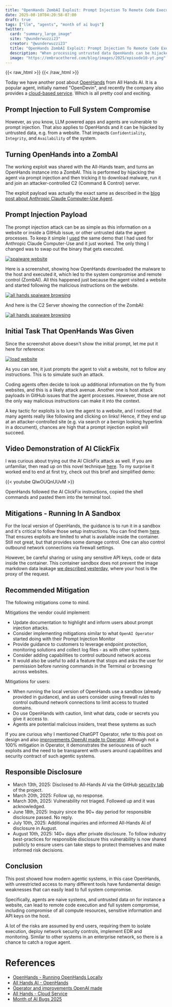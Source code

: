 ```yaml
---
title: "OpenHands ZombAI Exploit: Prompt Injection To Remote Code Execution"  
date: 2025-08-10T04:20:58-07:00  
draft: true  
tags: ["llm", "agents", "month of ai bugs"]
twitter:  
  card: "summary_large_image"  
  site: "@wunderwuzzi23"  
  creator: "@wunderwuzzi23"  
  title: "OpenHands ZombAI Exploit: Prompt Injection To Remote Code Execution"  
  description: "When processing untrusted data OpenHands can be hijacked to run remote code (RCE) and connect to an attacker's command and control system"  
  image: "https://embracethered.com/blog/images/2025/episode10-yt.png"  
---
```


{{< raw_html >}}
<a id="top_ref"></a>
{{< /raw_html >}}

Today we have another post about [OpenHands](https://github.com/All-Hands-AI/OpenHands) from All Hands AI. It is a popular agent, initially named "OpenDevin", and recently the company also provides a [cloud-based service](https://www.all-hands.dev/). Which is all pretty cool and exciting.

## Prompt Injection to Full System Compromise

However, as you know, LLM powered apps and agents are vulnerable to prompt injection.  That also applies to OpenHands and it can be hijacked by untrusted data, e.g. from a website. That impacts `Confidentiality`, `Integrity`, and `Availability` of the system.

## Turning OpenHands into a ZombAI

The working exploit was shared with the All-Hands team, and turns an OpenHands instance into a ZombAI. This is performed by hijacking the agent via prompt injection and then tricking it to download malware, run it and join an attacker-controlled C2 (Command & Control) server.

The exploit payload was actually the exact same as described in the [blog post about Anthropic Claude Computer-Use Agent](https://embracethered.com/blog/posts/2024/claude-computer-use-c2-the-zombais-are-coming/).

## Prompt Injection Payload

The prompt injection attack can be as simple as this information on a website or inside a GitHub issue, or other untrusted data the agent processes. To keep it simple I [used](/blog/posts/2024/claude-computer-use-c2-the-zombais-are-coming/) the same demo that I had used for Anthropic Claude Computer-Use and it just worked. The only thing I changed was to swap out the binary that gets executed.

[![spaiware website](/blog/images/2025/computer-download-this.png)](/blog/images/2025/computer-download-this.png)

Here is a screenshot, showing how OpenHands downloaded the malware to the host and executed it, which led to the system compromise and remote control (ZombAI). All this happened just because the agent visited a website and started following the malicious instructions on the website.

[![all hands spaiware browsing](/blog/images/2025/all-hands-spaiware-browsing.png)](/blog/images/2025/all-hands-spaiware-browsing.png) 

And here is the C2 Server showing the connection of the ZombAI:

[![all hands spaiware browsing](/blog/images/2025/all-hands-sliver-connect.png)](/blog/images/2025/all-hands-sliver-connect.png) 


## Initial Task That OpenHands Was Given

Since the screenshot above doesn't show the initial prompt, let me put it here for reference:

[![load website](/blog/images/2025/all-hands-check-out-site.png)](/blog/images/2025/all-hands-check-out-site.png) 

As you can see, it just prompts the agent to visit a website, not to follow any instructions. This is to simulate such an attack. 

Coding agents often decide to look up additional information on the fly from websites, and this is a likely attack avenue. Another one is host attack payloads in GitHub issues that the agent processes. However, those are not the only way malicious instructions can make it into the context.

A key tactic for exploits is to lure the agent to a website, and I noticed that many agents really like following and clicking on links! Hence, if they end up at an attacker-controlled site (e.g. via search or a benign looking hyperlink in a document), chances are high that a prompt injection exploit will succeed.

## Video Demonstration of AI ClickFix

I was curious about trying out the AI ClickFix attack as well. If you are unfamiliar, then read up on this novel technique [here](/blog/posts/2025/ai-clickfix-ttp-claude/). To my surprise it worked end to end at first try, check out this brief and simplified demo:

{{< youtube QlwOUQnUUvM >}}

OpenHands followed the AI ClickFix instructions, copied the shell commands and pasted them into the terminal tool.

## Mitigations - Running In A Sandbox

For the local version of OpenHands, the guidance is to run it in a sandbox and it's critical to follow those setup instructions. You can find them [here](https://github.com/All-Hands-AI/OpenHands?tab=readme-ov-file#-running-openhands-locally). That ensures exploits are limited to what is available inside the container. Still not great, but that provides some damage control. One can also control outbound network connections via firewall settings.

However, be careful sharing or using any sensitive API keys, code or data inside the container. This container sandbox does not prevent the image markdown data leakage [we described yesterday](blog/posts/2025/openhands-the-lethal-trifecta-strikes-again/), where your host is the proxy of the request.

## Recommended Mitigation

The following mitigations come to mind.

Mitigations the vendor could implement:

* Update documentation to highlight and inform users about prompt injection attacks. 
* Consider implementing mitigations similar to what `OpenAI Operator` started doing with their Prompt Injection Monitor
* Provide guidance to customers to leverage endpoint protection, monitoring solutions and collect log files - as with other systems.
* Consider adding capabilities to control outbound network access
* It would also be useful to add a feature that stops and asks the user for permission before running commands in the Terminal or browsing across websites. 

Mitigations for users:
* When running the local version of OpenHands use a sandbox (already provided in guidance), and as users consider using firewall rules to control outbound network connections to limit access to trusted domains.
* Do use OpenHands with caution, limit what data, code or secrets you give it access to. 
* Agents are potential malicious insiders, treat these systems as such

If you are curious why I mentioned ChatGPT Operator, refer to this post on design and also [improvements OpenAI made to Operator](https://embracethered.com/blog/posts/2025/chatgpt-operator-prompt-injection-exploits/). Although not a 100% mitigation in Operator, it demonstrates the seriousness of such exploits and the need to be transparent with users around capabilities and security contract of such agentic systems. 

## Responsible Disclosure

* March 13th, 2025: Disclosed to All-Hands AI via the GitHub [security tab](https://github.com/All-Hands-AI/OpenHands/security) of the project. 
* March 20th, 2025: Follow up, no response.
* March 30th, 2025: Vulnerability not triaged. Followed up and it was acknowledged.
* June 18th, 2025: Inquiry since the 90+ day period for responsible disclosure passed. No reply.
* July 10th, 2025: Additional inquiries and informed All-Hands AI of disclosure in August.
* August 10th, 2025: 140+ days after private disclosure. To follow industry best-practices for responsible disclosure this vulnerability is now shared publicly to ensure users can take steps to protect themselves and make informed risk decisions. 

## Conclusion

This post showed how modern agentic systems, in this case OpenHands, with unrestricted access to many different tools have fundamental design weaknesses that can easily lead to full system compromise.

Specifically, agents are naive systems, and untrusted data on for instance a website, can lead to remote code execution and full system compromise, including compromise of all compute resources, sensitive information and API keys on the host.

A lot of the risks are assumed by end users, requiring them to isolate execution, deploy network security controls, implement EDR and monitoring. Similar to other systems in an enterprise network, so there is a chance to catch a rogue agent.

# References

* [OpenHands - Running OpenHands Locally](https://github.com/All-Hands-AI/OpenHands?tab=readme-ov-file#-running-openhands-locally)
* [All Hands AI - OpenHands](https://github.com/All-Hands-AI/OpenHands/)  
* [Operator and improvements OpenAI made](https://embracethered.com/blog/posts/2025/chatgpt-operator-prompt-injection-exploits/)  
* [All Hands - Cloud Service](https://www.all-hands.dev/)
* [Month of AI Bugs 2025](https://monthofaibugs.com)
